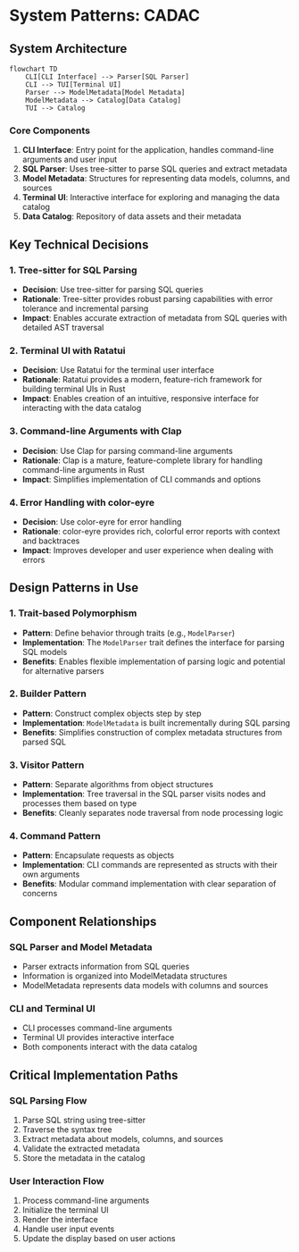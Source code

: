 # System Patterns: CADAC

## System Architecture

```mermaid
flowchart TD
    CLI[CLI Interface] --> Parser[SQL Parser]
    CLI --> TUI[Terminal UI]
    Parser --> ModelMetadata[Model Metadata]
    ModelMetadata --> Catalog[Data Catalog]
    TUI --> Catalog
```

### Core Components

1. **CLI Interface**: Entry point for the application, handles command-line arguments and user input
2. **SQL Parser**: Uses tree-sitter to parse SQL queries and extract metadata
3. **Model Metadata**: Structures for representing data models, columns, and sources
4. **Terminal UI**: Interactive interface for exploring and managing the data catalog
5. **Data Catalog**: Repository of data assets and their metadata

## Key Technical Decisions

### 1. Tree-sitter for SQL Parsing
- **Decision**: Use tree-sitter for parsing SQL queries
- **Rationale**: Tree-sitter provides robust parsing capabilities with error tolerance and incremental parsing
- **Impact**: Enables accurate extraction of metadata from SQL queries with detailed AST traversal

### 2. Terminal UI with Ratatui
- **Decision**: Use Ratatui for the terminal user interface
- **Rationale**: Ratatui provides a modern, feature-rich framework for building terminal UIs in Rust
- **Impact**: Enables creation of an intuitive, responsive interface for interacting with the data catalog

### 3. Command-line Arguments with Clap
- **Decision**: Use Clap for parsing command-line arguments
- **Rationale**: Clap is a mature, feature-complete library for handling command-line arguments in Rust
- **Impact**: Simplifies implementation of CLI commands and options

### 4. Error Handling with color-eyre
- **Decision**: Use color-eyre for error handling
- **Rationale**: color-eyre provides rich, colorful error reports with context and backtraces
- **Impact**: Improves developer and user experience when dealing with errors

## Design Patterns in Use

### 1. Trait-based Polymorphism
- **Pattern**: Define behavior through traits (e.g., `ModelParser`)
- **Implementation**: The `ModelParser` trait defines the interface for parsing SQL models
- **Benefits**: Enables flexible implementation of parsing logic and potential for alternative parsers

### 2. Builder Pattern
- **Pattern**: Construct complex objects step by step
- **Implementation**: `ModelMetadata` is built incrementally during SQL parsing
- **Benefits**: Simplifies construction of complex metadata structures from parsed SQL

### 3. Visitor Pattern
- **Pattern**: Separate algorithms from object structures
- **Implementation**: Tree traversal in the SQL parser visits nodes and processes them based on type
- **Benefits**: Cleanly separates node traversal from node processing logic

### 4. Command Pattern
- **Pattern**: Encapsulate requests as objects
- **Implementation**: CLI commands are represented as structs with their own arguments
- **Benefits**: Modular command implementation with clear separation of concerns

## Component Relationships

### SQL Parser and Model Metadata
- Parser extracts information from SQL queries
- Information is organized into ModelMetadata structures
- ModelMetadata represents data models with columns and sources

### CLI and Terminal UI
- CLI processes command-line arguments
- Terminal UI provides interactive interface
- Both components interact with the data catalog

## Critical Implementation Paths

### SQL Parsing Flow
1. Parse SQL string using tree-sitter
2. Traverse the syntax tree
3. Extract metadata about models, columns, and sources
4. Validate the extracted metadata
5. Store the metadata in the catalog

### User Interaction Flow
1. Process command-line arguments
2. Initialize the terminal UI
3. Render the interface
4. Handle user input events
5. Update the display based on user actions
